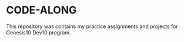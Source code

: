 # CODE-ALONG

This repository was contains my practice assignments and projects for Genesis10 Dev10 program.
